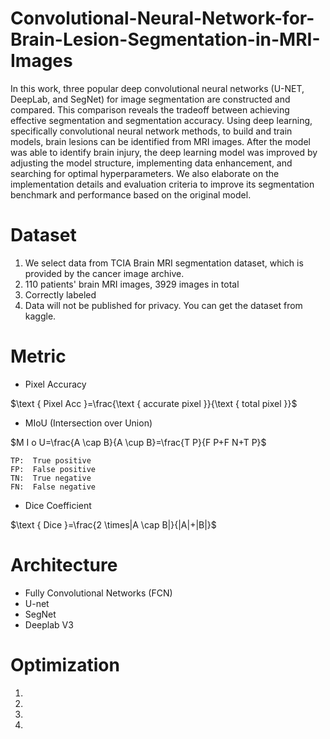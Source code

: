 # Convolutional-Neural-Network-for-Brain-Lesion-Segmentation-in-MRI-Images
In this work, three popular deep convolutional neural networks (U-NET, DeepLab, and SegNet) for image segmentation are constructed and compared. This comparison reveals the tradeoff between achieving effective segmentation and segmentation accuracy. Using deep learning, specifically convolutional neural network methods, to build and train models, brain lesions can be identified from MRI images. After the model was able to identify brain injury, the deep learning model was improved by adjusting the model structure, implementing data enhancement, and searching for optimal hyperparameters. We also elaborate on the implementation details and evaluation criteria to improve its segmentation benchmark and performance based on the original model.

# Dataset
1. We select data from TCIA Brain MRI segmentation dataset, which is provided by the cancer image archive.
2. 110 patients' brain MRI images, 3929 images in total
3. Correctly labeled 
4. Data will not be published for privacy. You can get the dataset from kaggle.


# Metric

* Pixel Accuracy  
  
$\text { Pixel Acc }=\frac{\text { accurate pixel }}{\text { total pixel }}$


* MIoU (Intersection over Union)
  
$M	I o U=\frac{A \cap B}{A \cup B}=\frac{T P}{F P+F N+T P}$

    TP:  True positive  
    FP:  False positive  
    TN:  True negative            
    FN:  False negative  

* Dice Coefficient  
  
$\text { Dice }=\frac{2 \times|A \cap B|}{|A|+|B|}$


# Architecture  
* Fully Convolutional Networks (FCN)
* U-net  
* SegNet  
* Deeplab V3

# Optimization  
1.
2.
3.
4. 
